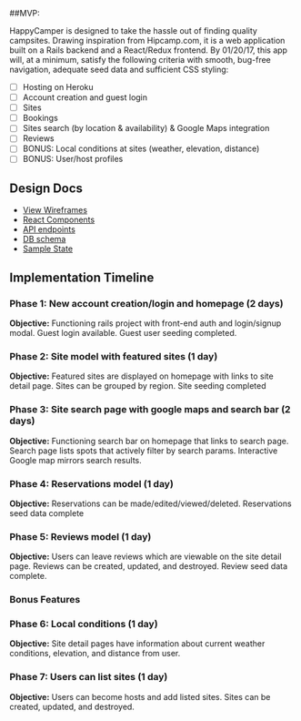 [Trello Link]: https://trello.com/b/4G6Aj0Oz/happy-camper
[Heroku Link]: https://happycamper.herokuapp.com/

##MVP:

 HappyCamper is designed to take the hassle out of finding quality campsites. Drawing inspiration from Hipcamp.com, it is a web application built on a Rails backend and a React/Redux frontend. By 01/20/17, this app will, at a minimum, satisfy the following criteria with smooth, bug-free navigation, adequate seed data and sufficient CSS styling:

- [ ] Hosting on Heroku
- [ ] Account creation and guest login
- [ ] Sites
- [ ] Bookings
- [ ] Sites search (by location & availability) & Google Maps integration
- [ ] Reviews
- [ ] BONUS: Local conditions at sites (weather, elevation, distance)
- [ ] BONUS: User/host profiles

## Design Docs
* [View Wireframes][wireframes]
* [React Components][components]
* [API endpoints][api-endpoints]
* [DB schema][schema]
* [Sample State][sample-state]

[wireframes]: wireframes
[components]: component-hierarchy.md
[sample-state]: sample-state.md
[api-endpoints]: api-endpoints.md
[schema]: schema.md

## Implementation Timeline

### Phase 1: New account creation/login and homepage (2 days)

**Objective:** Functioning rails project with front-end auth and login/signup modal. Guest login available. Guest user seeding completed.

### Phase 2: Site model with featured sites (1 day)

**Objective:** Featured sites are displayed on homepage with links to site detail page. Sites can be grouped by region. Site seeding completed

### Phase 3: Site search page with google maps and search bar (2 days)

**Objective:** Functioning search bar on homepage that links to search page. Search page lists spots that actively filter by search params. Interactive Google map mirrors search results.

### Phase 4: Reservations model (1 day)

**Objective:** Reservations can be made/edited/viewed/deleted. Reservations seed data complete

### Phase 5: Reviews model (1 day)

**Objective:** Users can leave reviews which are viewable on the site detail page. Reviews can be created, updated, and destroyed. Review seed data complete.

### Bonus Features

### Phase 6: Local conditions (1 day)

**Objective:** Site detail pages have information about current weather conditions, elevation, and distance from user.

### Phase 7: Users can list sites (1 day)

**Objective:** Users can become hosts and add listed sites. Sites can be created, updated, and destroyed.
